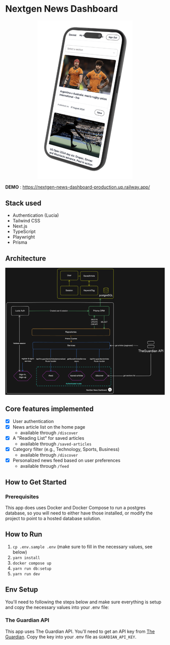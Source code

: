 # Nextgen News Dashboard

<div align="center"><img src="./public/overview.png" width=300 alt="image of desktop preview of coffee list"></div>

**DEMO** : https://nextgen-news-dashboard-production.up.railway.app/

## Stack used

- Authentication (Lucia)
- Tailwind CSS
- Next.js
- TypeScript
- Playwright
- Prisma

## Architecture

<div align="center"><img src="./architecture.png" width=600 alt="image of desktop preview of coffee list"></div>

## Core features implemented

 - [x] User authentication
 - [x] News article list on the home page
   - available through `/discover`
 - [x] A "Reading List" for saved articles
   - available through `/saved-articles`
 - [x] Category filter (e.g., Technology, Sports, Business)
   - available through `/discover`
 - [x] Personalized news feed based on user preferences
   - available through `/feed`

## How to Get Started

### Prerequisites

This app does uses Docker and Docker Compose to run a postgres database, so you will need to either have those installed, or modify the project to point to a hosted database solution.

## How to Run

1. `cp .env.sample .env` (make sure to fill in the necessary values, see below)
2. `yarn install`
3. `docker compose up`
4. `yarn run db:setup`
5. `yarn run dev`

## Env Setup

You'll need to following the steps below and make sure everything is setup and copy the necessary values into your .env file:

### The Guardian API

This app uses The Guardian API. You'll need to get an API key from [The Guardian](https://open-platform.theguardian.com/access/). Copy the key into your .env file as `GUARDIAN_API_KEY`.
